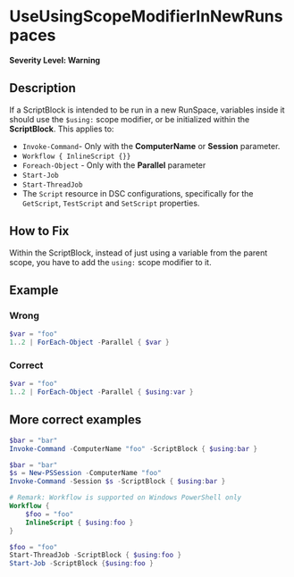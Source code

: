 # UseUsingScopeModifierInNewRunspaces

**Severity Level: Warning**

## Description

If a ScriptBlock is intended to be run in a new RunSpace, variables inside it should use the
`$using:` scope modifier, or be initialized within the **ScriptBlock**. This applies to:

- `Invoke-Command`- Only with the **ComputerName** or **Session** parameter.
- `Workflow { InlineScript {}}`
- `Foreach-Object` - Only with the **Parallel** parameter
- `Start-Job`
- `Start-ThreadJob`
- The `Script` resource in DSC configurations, specifically for the `GetScript`, `TestScript` and
  `SetScript` properties.

## How to Fix

Within the ScriptBlock, instead of just using a variable from the parent scope, you have to add the
`using:` scope modifier to it.

## Example

### Wrong

```powershell
$var = "foo"
1..2 | ForEach-Object -Parallel { $var }
```

### Correct

```powershell
$var = "foo"
1..2 | ForEach-Object -Parallel { $using:var }
```

## More correct examples

```powershell
$bar = "bar"
Invoke-Command -ComputerName "foo" -ScriptBlock { $using:bar }
```

```powershell
$bar = "bar"
$s = New-PSSession -ComputerName "foo"
Invoke-Command -Session $s -ScriptBlock { $using:bar }
```

```powershell
# Remark: Workflow is supported on Windows PowerShell only
Workflow {
    $foo = "foo"
    InlineScript { $using:foo }
}
```

```powershell
$foo = "foo"
Start-ThreadJob -ScriptBlock { $using:foo }
Start-Job -ScriptBlock {$using:foo }
```